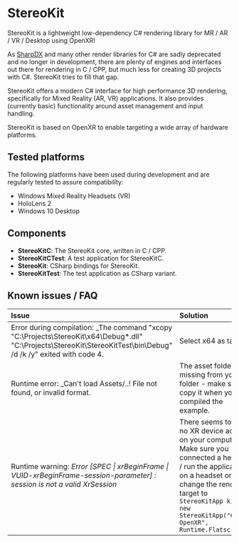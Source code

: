 ﻿# StereoKit

StereoKit is a lightweight low-dependency C# rendering library for MR / AR / VR / Desktop using OpenXR!

As [SharpDX](http://sharpdx.org/) and many other render libraries for C# are sadly deprecated and no longer in development, there are plenty of engines and interfaces out there for rendering in C / CPP, but much less for creating 3D projects with C#. StereoKit tries to fill that gap.

StereoKit offers a modern C# interface for high performance 3D rendering, specifically for Mixed Reality (AR, VR) applications. It also provides (currently basic) functionality around asset management and input handling.

StereoKit is based on OpenXR to enable targeting a wide array of hardware platforms.


## Tested platforms

The following platforms have been used during development and are regularly tested to assure compatibility:

- Windows Mixed Reality Headsets (VR)
- HoloLens 2
- Windows 10 Desktop


## Components

- **StereoKitC**: The StereoKit core, written in C / CPP.
- **StereoKitCTest**: A test application for StereoKitC.
- **StereoKit**: CSharp bindings for StereoKit.
- **StereoKitTest**: The test application as CSharp variant.


## Known issues / FAQ

| Issue | Solution |
| :--- | :--- |
| Error during compilation: _The command "xcopy "C:\Projects\StereoKit\\x64\Debug\*.dll" "C:\Projects\StereoKit\StereoKitTest\bin\Debug\" /d /k /y" exited with code 4. | Select x64 as target. |
| Runtime error: _Can't load Assets/..! File not found, or invalid format. | The asset folder is missing from your folder - make sure to copy it when you compiled the example. |
| Runtime warning: _Error [SPEC \| xrBeginFrame \| VUID-xrBeginFrame-session-parameter] : session is not a valid XrSession_  | There seems to be no XR device active on your computer. Make sure you connected a headset / run the application on a headset or change the render target to `StereoKitApp kit = new StereoKitApp("CSharp OpenXR", Runtime.Flatscreen);` |

